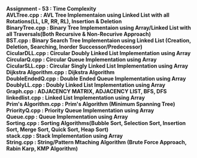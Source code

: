 <b>Assignment - 53  :  Time Complexity</b><br>
<b>AVLTree.cpp      :  AVL Tree Implementaion using Linked List with all Rotations(LL, LR, RR, RL), Insertion & Deletion</b><br>
<b>BinaryTree.cpp   :  Binary Tree Implementaion using Array/Linked List with all Traversals(Both Recursive & Non-Recurive Approach)</b><br>
<b>BST.cpp          :  Binary Search Tree Implementaion using Linked List (Creation, Deletion, Searching, Inorder Successor/Predecessor)</b><br>
<b>CicularDLL.cpp   :  Circular Doubly Linked List Implementation using Array</b><br>
<b>CircularQ.cpp    :  Circular Queue Implementation using Array</b><br>
<b>CicularSLL.cpp   :  Circular Singly Linked List Implementation using Array</b><br>
<b>Dijkstra Algorithm.cpp   :  Dijkstra Algorithm </b><br>
<b>DoubleEndedQ.cpp :  Double Ended Queue Implementation using Array</b><br>
<b>DoublyLL.cpp     :  Doubly Linked List Implementation using Array</b><br>
<b>Graph.cpp        :   ADJACENCY MATRIX,  ADJACENCY LIST, BFS, DFS</b><br>
<b>linkedlist.cpp   :  Linked List Implementation using Array</b><br>
<b>Prim's Algorithm.cpp    :  Prim's Algorithm (Minimum Spanning Tree)</b><br>
<b>PriorityQ.cpp    :  Priority Queue Implementation using Array</b><br>
<b>Queue.cpp        :  Queue Implementation using Array</b><br>
<b>Sorting.cpp      :  Sorting Algorithms(Bubble Sort, Selection Sort, Insertion Sort, Merge Sort, Quick Sort, Heap Sort)</b><br>
<b>stack.cpp        :  Stack Implementation using Array</b><br>
<b>String.cpp       :  String/Pattern Mtaching Algorithm (Brute Force Approach, Rabin Karp, KMP Algorithm)</b><br>
